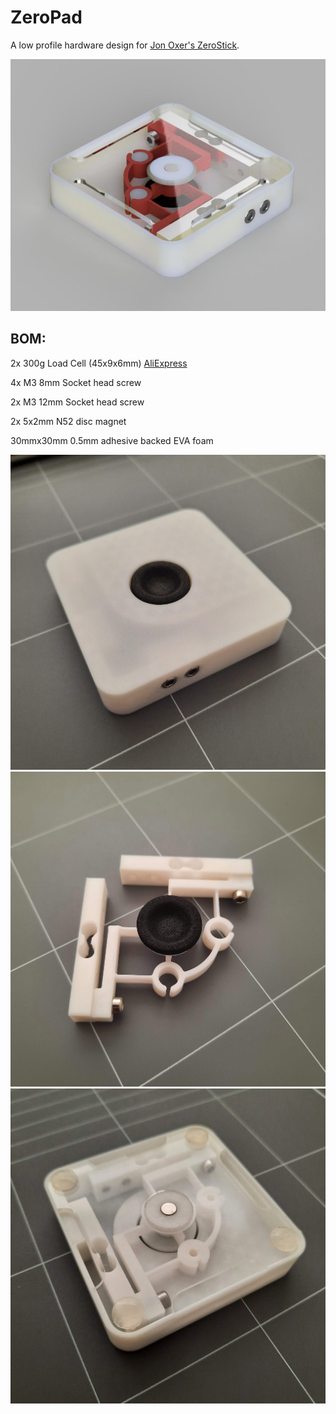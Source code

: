 # ZeroPad

A low profile hardware design for [Jon Oxer's ZeroStick](https://github.com/SuperHouse/ZEROSTICK).

![ZeroPad Render](https://github.com/PancakeLegend/ZeroPad/blob/main/Images/ZeroPad-Render.jpg)

## BOM:

2x 300g Load Cell (45x9x6mm) [AliExpress](https://www.aliexpress.com/item/32344966558.html?spm=a2g0s.9042311.0.0.27424c4d505Ifl)

4x M3 8mm Socket head screw

2x M3 12mm Socket head screw

2x 5x2mm N52 disc magnet

30mmx30mm 0.5mm adhesive backed EVA foam


![ZeroPad Top](https://github.com/PancakeLegend/ZeroPad/blob/main/Images/ZeroPad-Top.jpg)
![ZeroPad Internal](https://github.com/PancakeLegend/ZeroPad/blob/main/Images/ZeroPad-Internal.jpg)
![ZeroPad Bottom](https://github.com/PancakeLegend/ZeroPad/blob/main/Images/ZeroPad-Bottom.jpg)

